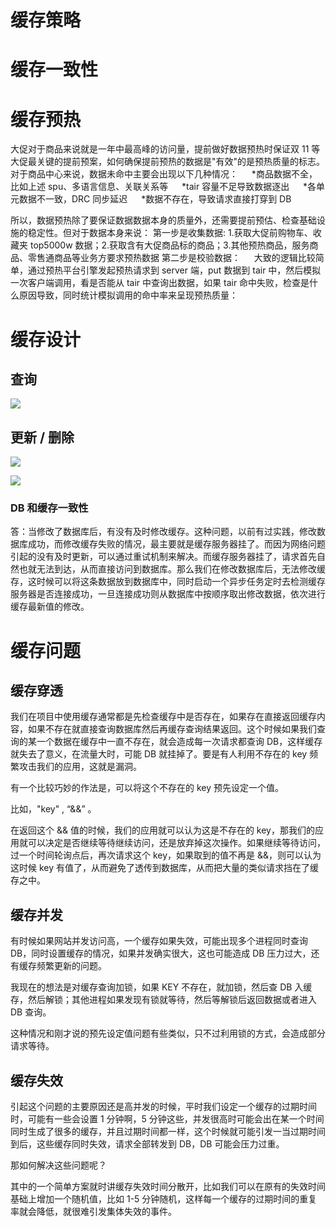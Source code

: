 # 缓存策略

# 缓存一致性

# 缓存预热

大促对于商品来说就是一年中最高峰的访问量，提前做好数据预热时保证双 11 等大促最关键的提前预案，如何确保提前预热的数据是"有效"的是预热质量的标志。对于商品中心来说，数据未命中主要会出现以下几种情况：
  *商品数据不全，比如上述 spu、多语言信息、关联关系等
  *tair 容量不足导致数据逐出
  *各单元数据不一致，DRC 同步延迟
  *数据不存在，导致请求直接打穿到 DB

所以，数据预热除了要保证数据数据本身的质量外，还需要提前预估、检查基础设施的稳定性。但对于数据本身来说：
第一步是收集数据: 1.获取大促前购物车、收藏夹 top5000w 数据；2.获取含有大促商品标的商品；3.其他预热商品，服务商品、零售通商品等业务方要求预热数据
第二步是校验数据：
  大致的逻辑比较简单，通过预热平台引擎发起预热请求到 server 端，put 数据到 tair 中，然后模拟一次客户端调用，看是否能从 tair 中查询出数据，如果 tair 命中失败，检查是什么原因导致，同时统计模拟调用的命中率来呈现预热质量：

# 缓存设计

## 查询

![](http://mmbiz.qpic.cn/mmbiz/sXiaukvjR0RAfYKRMKDBqZYPpwLjSbUkcRXUxLTHpK4CBc2RPnlusmOeNMCHHgJKBPhnESdujkNcRFoWkJSibY2A/640?wx_fmt=png&wxfrom=5&wx_lazy=1)

## 更新 / 删除

![](http://mmbiz.qpic.cn/mmbiz/sXiaukvjR0RAfYKRMKDBqZYPpwLjSbUkcia4GzH8UH09octde8VpkS5nrcJ4FOYguAL5HRaYSbodbDSoK1qnbpgw/640?wx_fmt=png&wxfrom=5&wx_lazy=1)

![](http://mmbiz.qpic.cn/mmbiz/sXiaukvjR0RAfYKRMKDBqZYPpwLjSbUkcOchXO2vU7bMgWM8zG6qrzMVI5ZtxjSj099xIIoG4NcocMUAKq3DIKg/640?wx_fmt=png&wxfrom=5&wx_lazy=1)

### DB 和缓存一致性

答：当修改了数据库后，有没有及时修改缓存。这种问题，以前有过实践，修改数据库成功，而修改缓存失败的情况，最主要就是缓存服务器挂了。而因为网络问题引起的没有及时更新，可以通过重试机制来解决。而缓存服务器挂了，请求首先自然也就无法到达，从而直接访问到数据库。那么我们在修改数据库后，无法修改缓存，这时候可以将这条数据放到数据库中，同时启动一个异步任务定时去检测缓存服务器是否连接成功，一旦连接成功则从数据库中按顺序取出修改数据，依次进行缓存最新值的修改。

# 缓存问题

## 缓存穿透

我们在项目中使用缓存通常都是先检查缓存中是否存在，如果存在直接返回缓存内容，如果不存在就直接查询数据库然后再缓存查询结果返回。这个时候如果我们查 询的某一个数据在缓存中一直不存在，就会造成每一次请求都查询 DB，这样缓存就失去了意义，在流量大时，可能 DB 就挂掉了。要是有人利用不存在的 key 频繁攻击我们的应用，这就是漏洞。

有一个比较巧妙的作法是，可以将这个不存在的 key 预先设定一个值。

比如，"key" , “&&” 。

在返回这个 && 值的时候，我们的应用就可以认为这是不存在的 key，那我们的应用就可以决定是否继续等待继续访问，还是放弃掉这次操作。如果继续等待访问，过一个时间轮询点后，再次请求这个 key，如果取到的值不再是 &&，则可以认为这时候 key 有值了，从而避免了透传到数据库，从而把大量的类似请求挡在了缓存之中。

## 缓存并发

有时候如果网站并发访问高，一个缓存如果失效，可能出现多个进程同时查询 DB，同时设置缓存的情况，如果并发确实很大，这也可能造成 DB 压力过大，还有缓存频繁更新的问题。

我现在的想法是对缓存查询加锁，如果 KEY 不存在，就加锁，然后查 DB 入缓存，然后解锁；其他进程如果发现有锁就等待，然后等解锁后返回数据或者进入 DB 查询。

这种情况和刚才说的预先设定值问题有些类似，只不过利用锁的方式，会造成部分请求等待。

## 缓存失效

引起这个问题的主要原因还是高并发的时候，平时我们设定一个缓存的过期时间时，可能有一些会设置 1 分钟啊，5 分钟这些，并发很高时可能会出在某一个时间同时生成了很多的缓存，并且过期时间都一样，这个时候就可能引发一当过期时间到后，这些缓存同时失效，请求全部转发到 DB，DB 可能会压力过重。

那如何解决这些问题呢？

其中的一个简单方案就时讲缓存失效时间分散开，比如我们可以在原有的失效时间基础上增加一个随机值，比如 1-5 分钟随机，这样每一个缓存的过期时间的重复率就会降低，就很难引发集体失效的事件。
